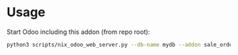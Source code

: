 # Usage

Start Odoo including this addon (from repo root):

```bash
python3 scripts/nix_odoo_web_server.py --db-name mydb --addon sale_order_line_position
```
